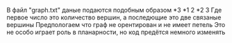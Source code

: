В файл "graph.txt" даные подаются подобным образом
*3
*1 2
*2 3
Где первое число это количество вершин, а последющие это две связаные вершины
Предпологаем что граф не орентирован и не имеет петель
Это не особо играет роль в планарности, но код предётся немного изменять 

